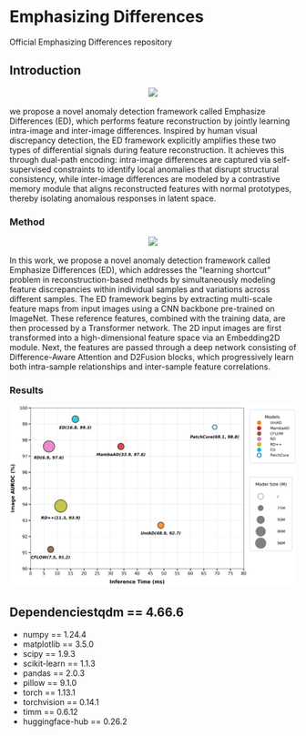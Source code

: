 # Emphasizing Differences
Official Emphasizing Differences repository

## Introduction

<p align="center">
    <img src="1.png" width= "600">
</p>

we propose a novel anomaly detection framework called Emphasize Differences (ED), which performs feature reconstruction by jointly learning intra-image and inter-image differences. Inspired by human visual discrepancy detection, the ED framework explicitly amplifies these two types of differential signals during feature reconstruction. It achieves this through dual-path encoding: intra-image differences are captured via self-supervised constraints to identify local anomalies that disrupt structural consistency, while inter-image differences are modeled by a contrastive memory module that aligns reconstructed features with normal prototypes, thereby isolating anomalous responses in latent space.

### Method

<p align="center">
    <img src="2.png" width= "600">
</p>

In this work, we propose a novel anomaly detection framework called Emphasize Differences (ED), which addresses the "learning shortcut" problem in reconstruction-based methods by simultaneously modeling feature discrepancies within individual samples and variations across different samples.  The ED framework begins by extracting multi-scale feature maps from input images using a CNN backbone pre-trained on ImageNet. These reference features, combined with the training data, are then processed by a Transformer network. The 2D input images are first transformed into a high-dimensional feature space via an Embedding2D module. Next, the features are passed through a deep network consisting of Difference-Aware Attention and D2Fusion blocks, which progressively learn both intra-sample relationships and inter-sample feature correlations.

### Results

<p align="center">
    <img src="8.png" width= "600">
</p>

## Dependenciestqdm == 4.66.6

- numpy == 1.24.4
- matplotlib == 3.5.0
- scipy == 1.9.3
- scikit-learn == 1.1.3
- pandas == 2.0.3
- pillow == 9.1.0
- torch == 1.13.1
- torchvision == 0.14.1
- timm == 0.6.12
- huggingface-hub == 0.26.2
